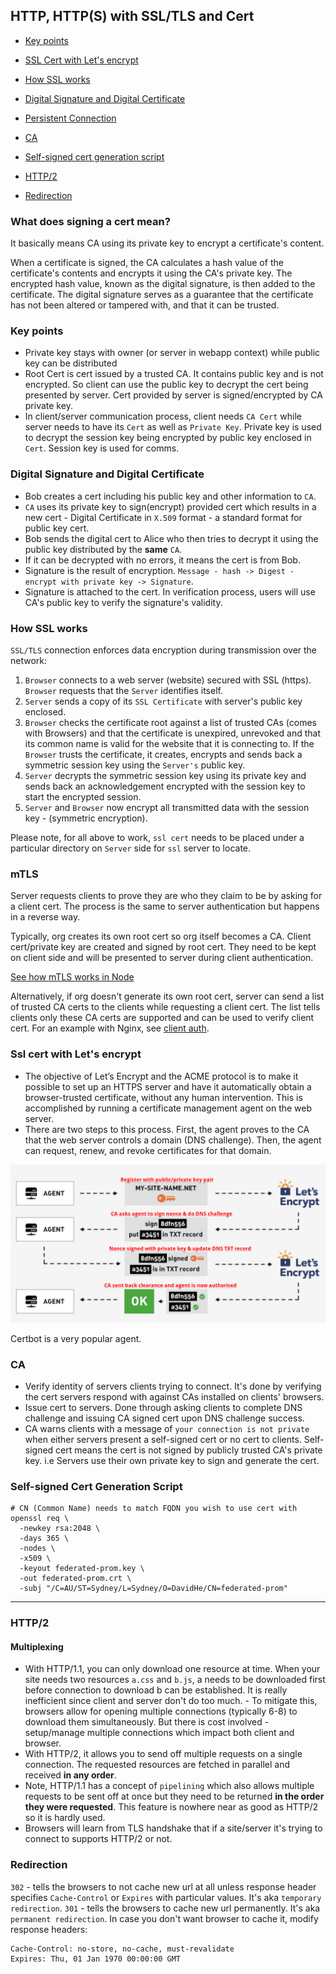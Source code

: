 ## HTTP, HTTP(S) with SSL/TLS and Cert

- [Key points](#key-points)
- [SSL Cert with Let's encrypt](#ssl-cert-with-lets-encrypt)
- [How SSL works](#how-ssl-works)
- [Digital Signature and Digital Certificate](#digital-signature-and-digital-certificate)
- [Persistent Connection](https://www.oreilly.com/library/view/http-the-definitive/1565925092/ch04s05.html)
- [CA](#ca)
- [Self-signed cert generation script](#cert-generation-script)

- [HTTP/2](#http/2)
- [Redirection](#redirection)

### What does signing a cert mean?

It basically means CA using its private key to encrypt a certificate's content.

When a certificate is signed, the CA calculates a hash value of the certificate's contents and encrypts it using the CA's private key. The encrypted hash value, known as the digital signature, is then added to the certificate. The digital signature serves as a guarantee that the certificate has not been altered or tampered with, and that it can be trusted.

### Key points

- Private key stays with owner (or server in webapp context) while public key can be distributed
- Root Cert is cert issued by a trusted CA. It contains public key and is not encrypted. So client can use the public key to decrypt the cert being presented by server. Cert provided by server is signed/encrypted by CA private key.
- In client/server communication process, client needs `CA Cert` while server needs to have its `Cert` as well as `Private Key`. Private key is used to decrypt the session key being encrypted by public key enclosed in `Cert`. Session key is used for comms.

### Digital Signature and Digital Certificate

- Bob creates a cert including his public key and other information to `CA`.
- `CA` uses its private key to sign(encrypt) provided cert which results in a new cert - Digital Certificate in `X.509` format - a standard format for public key cert.
- Bob sends the digital cert to Alice who then tries to decrypt it using the public key distributed by the **same** `CA`.
- If it can be decrypted with no errors, it means the cert is from Bob.
- Signature is the result of encryption. `Message - hash -> Digest - encrypt with private key -> Signature`.
- Signature is attached to the cert. In verification process, users will use CA's public key to verify the signature's validity.

### How SSL works

`SSL/TLS` connection enforces data encryption during transmission over the network:

1. `Browser` connects to a web server (website) secured with SSL (https). `Browser` requests that the `Server` identifies itself.
2. `Server` sends a copy of its `SSL Certificate` with server's public key enclosed.
3. `Browser` checks the certificate root against a list of trusted CAs (comes with Browsers) and that the certificate is unexpired, unrevoked and that its common name is valid for the website that it is connecting to. If the `Browser` trusts the certificate, it creates, encrypts and sends back a symmetric session key using the `Server's` public key.
4. `Server` decrypts the symmetric session key using its private key and sends back an acknowledgement encrypted with the session key to start the encrypted session.
5. `Server` and `Browser` now encrypt all transmitted data with the session key - (symmetric encryption).

Please note, for all above to work, `ssl cert` needs to be placed under a particular directory on `Server` side for `ssl` server to locate.

### mTLS

Server requests clients to prove they are who they claim to be by asking for a client cert. The process is the same to server authentication but happens in a reverse way.

Typically, org creates its own root cert so org itself becomes a CA. Client cert/private key are created and signed by root cert. They need to be kept on client side and will be presented to server during client authentication.

[See how mTLS works in Node](https://codeburst.io/mutual-tls-authentication-mtls-de-mystified-11fa2a52e9cf)

Alternatively, if org doesn't generate its own root cert, server can send a list of trusted CA certs to the clients while requesting a client cert. The list tells clients only these CA certs are supported and can be used to verify client cert. For an example with Nginx, see [client auth](https://github.com/DavidHe1127/Mr.He_HandBook/tree/master/DevOps/Monitoring/prometheus#auth).

### Ssl cert with Let's encrypt

- The objective of Let’s Encrypt and the ACME protocol is to make it possible to set up an HTTPS server and have it automatically obtain a browser-trusted certificate, without any human intervention. This is accomplished by running a certificate management agent on the web server.
- There are two steps to this process. First, the agent proves to the CA that the web server controls a domain (DNS challenge). Then, the agent can request, renew, and revoke certificates for that domain.

![ACME_CA](./ACME_let's_encrypt.png)

Certbot is a very popular agent.

### CA

- Verify identity of servers clients trying to connect. It's done by verifying the cert servers respond with against CAs installed on clients' browsers.
- Issue cert to servers. Done through asking clients to complete DNS challenge and issuing CA signed cert upon DNS challenge success.
- CA warns clients with a message of `your connection is not private` when either servers present a self-signed cert or no cert to clients. Self-signed cert means the cert is not signed by publicly trusted CA's private key. i.e Servers use their own private key to sign and generate the cert.

### Self-signed Cert Generation Script

```shell
# CN (Common Name) needs to match FQDN you wish to use cert with
openssl req \
  -newkey rsa:2048 \
  -days 365 \
  -nodes \
  -x509 \
  -keyout federated-prom.key \
  -out federated-prom.crt \
  -subj "/C=AU/ST=Sydney/L=Sydney/O=DavidHe/CN=federated-prom"
```

---

### HTTP/2

#### Multiplexing
- With HTTP/1.1, you can only download one resource at time. When your site needs two resources `a.css` and `b.js`, a needs to be downloaded first before connection to download b can be established. It is really inefficient since client and server don't do too much. - To mitigate this, browsers allow for opening multiple connections (typically 6-8) to download them simultaneously. But there is cost involved - setup/manage multiple connections which impact both client and browser.
- With HTTP/2, it allows you to send off multiple requests on a single connection. The requested resources are fetched in parallel and received
  **in any order**.
- Note, HTTP/1.1 has a concept of `pipelining` which also allows multiple requests to be sent off at once but they need to be returned **in the order they were requested**. This feature is nowhere near as good as HTTP/2 so it is hardly used.
- Browsers will learn from TLS handshake that if a site/server it's trying to connect to supports HTTP/2 or not.

### Redirection

`302` - tells the browsers to not cache new url at all unless response header specifies `Cache-Control` or `Expires` with particular values. It's aka `temporary redirection`.
`301` - tells the browsers to cache new url permanently. It's aka `permanent redirection`.
In case you don't want browser to cache it, modify response headers:

```
Cache-Control: no-store, no-cache, must-revalidate
Expires: Thu, 01 Jan 1970 00:00:00 GMT
```
